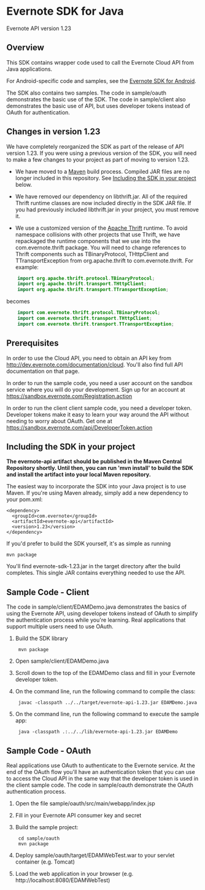 Evernote SDK for Java 
==========================================

Evernote API version 1.23


Overview
--------
This SDK contains wrapper code used to call the Evernote Cloud API from Java applications.

For Android-specific code and samples, see the [Evernote SDK for Android](http://www.github.com/evernote/evernote-sdk-android).

The SDK also contains two samples. The code in sample/oauth demonstrates the basic use of the SDK. The code in sample/client also demonstrates the basic use of API, but uses developer tokens instead of OAuth for authentication.

Changes in version 1.23
-----------------------
We have completely reorganized the SDK as part of the release of API version 1.23. If you were using a previous version of the SDK, you will need to make a few changes to your project as part of moving to version 1.23.

* We have moved to a [Maven](http://maven.apache.org) build process. Compiled JAR files are no longer included in this repository. See [Including the SDK in your project](#including-the-sdk-in-your-project) below.

* We have removed our dependency on libthrift.jar. All of the required Thrift runtime classes are now included directly in the SDK JAR file. If you had previously included libthrift.jar in your project, you must remove it.

* We use a customized version of the [Apache Thrift](http://thrift.apache.org) runtime. To avoid namespace collisions with other projects that use Thrift, we have repackaged the runtime components that we use into the com.evernote.thrift package. You will need to change references to Thrift components such as TBinaryProtocol, THttpClient and TTransportException from org.apache.thrift to com.evernote.thrift. For example:

```java
    import org.apache.thrift.protocol.TBinaryProtocol;
    import org.apache.thrift.transport.THttpClient;
    import org.apache.thrift.transport.TTransportException;
```
becomes
```java
    import com.evernote.thrift.protocol.TBinaryProtocol;
    import com.evernote.thrift.transport.THttpClient;
    import com.evernote.thrift.transport.TTransportException;
```

Prerequisites
-------------
In order to use the Cloud API, you need to obtain an API key from http://dev.evernote.com/documentation/cloud. You'll also find full API documentation on that page.

In order to run the sample code, you need a user account on the sandbox service where you will do your development. Sign up for an account at https://sandbox.evernote.com/Registration.action 

In order to run the client client sample code, you need a developer token. Developer tokens make it easy to learn your way around the API without needing to worry about OAuth. Get one at https://sandbox.evernote.com/api/DeveloperToken.action

Including the SDK in your project
---------------------------------

**The evernote-api artifact should be published in the Maven Central Repository shortly. Until then, you can run 'mvn install' to build the SDK and install the artifact into your local Maven repository.**

The easiest way to incorporate the SDK into your Java project is to use Maven. If you're using Maven already, simply add a new dependency to your pom.xml:

    <dependency>
      <groupId>com.evernote</groupId>
      <artifactId>evernote-api</artifactId>
      <version>1.23</version>
    </dependency>

If you'd prefer to build the SDK yourself, it's as simple as running

    mvn package

You'll find evernote-sdk-1.23.jar in the target directory after the build completes. This single JAR contains everything needed to use the API.

Sample Code - Client
------------------------
The code in sample/client/EDAMDemo.java demonstrates the basics of using the Evernote API, using developer tokens instead of OAuth to simplify the authentication process while you're learning. Real applications that support multiple users need to use OAuth.

1. Build the SDK library

        mvn package
1. Open sample/client/EDAMDemo.java
1. Scroll down to the top of the EDAMDemo class and fill in your Evernote developer token.
1. On the command line, run the following command to compile the class:

        javac -classpath ../../target/evernote-api-1.23.jar EDAMDemo.java
1. On the command line, run the following command to execute the sample app:

        java -classpath .:../../lib/evernote-api-1.23.jar EDAMDemo

Sample Code - OAuth
-----------------------
Real applications use OAuth to authenticate to the Evernote service. At the end of the OAuth flow you'll have an authentication token that you can use to access the Cloud API in the same way that the developer token is used in the client sample code. The code in sample/oauth demonstrate the OAuth authentication process.

1. Open the file sample/oauth/src/main/webapp/index.jsp
1. Fill in your Evernote API consumer key and secret
1. Build the sample project:

        cd sample/oauth
        mvn package
1. Deploy sample/oauth/target/EDAMWebTest.war to your servlet container (e.g. Tomcat)
1. Load the web application in your browser (e.g. http://localhost:8080/EDAMWebTest) 
